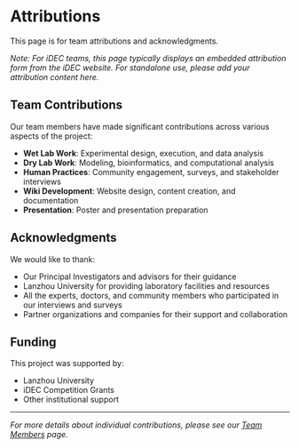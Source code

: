 # Attributions

This page is for team attributions and acknowledgments.

*Note: For iDEC teams, this page typically displays an embedded attribution form from the iDEC website. For standalone use, please add your attribution content here.*

## Team Contributions

Our team members have made significant contributions across various aspects of the project:

- **Wet Lab Work**: Experimental design, execution, and data analysis
- **Dry Lab Work**: Modeling, bioinformatics, and computational analysis  
- **Human Practices**: Community engagement, surveys, and stakeholder interviews
- **Wiki Development**: Website design, content creation, and documentation
- **Presentation**: Poster and presentation preparation

## Acknowledgments

We would like to thank:

- Our Principal Investigators and advisors for their guidance
- Lanzhou University for providing laboratory facilities and resources
- All the experts, doctors, and community members who participated in our interviews and surveys
- Partner organizations and companies for their support and collaboration

## Funding

This project was supported by:

- Lanzhou University
- iDEC Competition Grants
- Other institutional support

---

*For more details about individual contributions, please see our [Team Members](members.md) page.*

